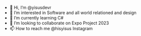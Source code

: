 - 👋 Hi, I’m @yisusdevr
- 👀 I’m interested in Software and all world relationed and design
- 🌱 I’m currently learning C#
- 💞️ I’m looking to collaborate on Expo Project 2023
- 📫 How to reach me @hisyisus Instagram

<!---
yisusdevr/yisusdevr is a ✨ special ✨ repository because its `README.md` (this file) appears on your GitHub profile.
You can click the Preview link to take a look at your changes.
--->
